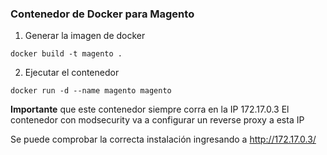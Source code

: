 ### Contenedor de Docker para Magento

1) Generar la imagen de docker
````
docker build -t magento .
````

2) Ejecutar el contenedor
````
docker run -d --name magento magento
````

**Importante** que este contenedor siempre corra en la IP 172.17.0.3
El contenedor con modsecurity va a configurar un reverse proxy a esta IP

Se puede comprobar la correcta instalación ingresando a http://172.17.0.3/
